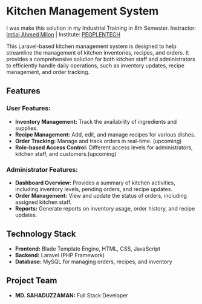 
# Kitchen Management System

I was make this solution in my Industrial Training in 8th Semester.
Instractor: [Imtiaj Ahmed Milon](https://www.facebook.com/imtiajahmedmilon) | Institute: [PEOPLENTECH](https://peoplentech.com.bd/)

This Laravel-based kitchen management system is designed to help streamline the management of kitchen inventories, recipes, and orders. It provides a comprehensive solution for both kitchen staff and administrators to efficiently handle daily operations, such as inventory updates, recipe management, and order tracking.

## Features

### User Features:
- **Inventory Management:** Track the availability of ingredients and supplies.
- **Recipe Management:** Add, edit, and manage recipes for various dishes.
- **Order Tracking:** Manage and track orders in real-time. (upcoming)
- **Role-based Access Control:** Different access levels for administrators, kitchen staff, and customers.(upcoming)

### Administrator Features:
- **Dashboard Overview:** Provides a summary of kitchen activities, including inventory levels, pending orders, and recipe updates.
- **Order Management:** View and update the status of orders, including assigned kitchen staff.
- **Reports:** Generate reports on inventory usage, order history, and recipe updates.

## Technology Stack

- **Frontend:** Blade Template Engine, HTML, CSS, JavaScript
- **Backend:** Laravel (PHP Framework)
- **Database:** MySQL for managing orders, recipes, and inventory

## Project Team

- **MD. SAHADUZZAMAN:** Full Stack Developer
